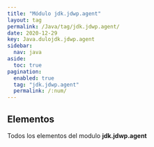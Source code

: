```yaml
---
title: "Módulo jdk.jdwp.agent"
layout: tag
permalink: /Java/tag/jdk.jdwp.agent/
date: 2020-12-29
key: Java.dulojdk.jdwp.agent
sidebar: 
  nav: java
aside: 
  toc: true
pagination: 
  enabled: true
  tag: "jdk.jdwp.agent"
  permalink: /:num/
---
```


<h2>Elementos</h2>
Todos los elementos del modulo <strong>jdk.jdwp.agent</strong>
